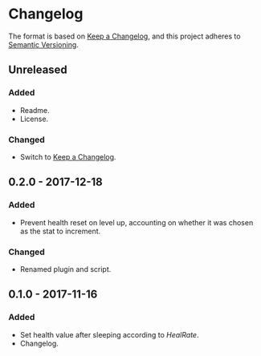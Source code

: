# Changelog

The format is based on [Keep a Changelog], and this project adheres to
[Semantic Versioning].

## Unreleased

### Added

- Readme.
- License.

### Changed

- Switch to [Keep a Changelog].

## 0.2.0 - 2017-12-18

### Added

- Prevent health reset on level up, accounting on whether it was chosen as the
  stat to increment.

### Changed

- Renamed plugin and script.

## 0.1.0 - 2017-11-16

### Added

- Set health value after sleeping according to _HealRate_.
- Changelog.


[Keep a Changelog]: https://keepachangelog.com/en/1.0.0/
[Semantic Versioning]: https://semver.org/spec/v2.0.0.html
